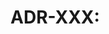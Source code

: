 # ADR-XXX: <Title>

**Date:** YYYY-MM-DD  
**Status:** Proposed | Accepted | Deprecated | Superseded

## Context

## Decision

## Consequences